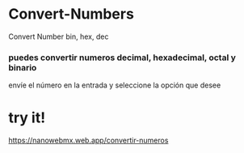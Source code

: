 # Convert-Numbers
Convert Number bin, hex, dec
### puedes convertir numeros decimal, hexadecimal, octal y binario 
envíe el número en la entrada y seleccione la opción que desee
# try it!
https://nanowebmx.web.app/convertir-numeros
